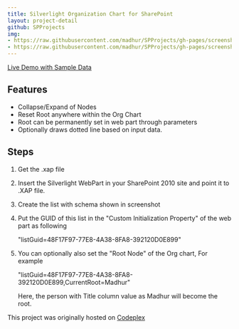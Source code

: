 ```yaml
---
title: Silverlight Organization Chart for SharePoint
layout: project-detail
github: SPProjects 
img:
- https://raw.githubusercontent.com/madhur/SPProjects/gh-pages/screenshots/list.png
- https://raw.githubusercontent.com/madhur/SPProjects/gh-pages/screenshots/chart.png
---
```


<!--{% if site.generate_projects == true %}
{% octokit_contents  SPProjects;OrgChart/Readme.markdown%}
{% endif %}-->

[Live Demo with Sample Data](http://www.madhur.co.in/silverdemo/Index.html)

Features
--------
* Collapse/Expand of Nodes
* Reset Root anywhere within the Org Chart
* Root can be permanently set in web part through parameters
* Optionally draws dotted line based on input data.

Steps 
-----
1. Get the .xap file

2. Insert the Silverlight WebPart in your SharePoint 2010 site and point it to .XAP file.

3. Create the list with schema shown in screenshot

4. Put the GUID of this list in the "Custom Initialization Property" of the web part as following

   "listGuid=48F17F97-77E8-4A38-8FA8-392120D0E899"

5. You can optionally also set the "Root Node" of the Org chart, For example

    "listGuid=48F17F97-77E8-4A38-8FA8-392120D0E899,CurrentRoot=Madhur"

    Here, the person with Title column value as Madhur will become the root.

This project was originally hosted on [Codeplex](https://madhur.codeplex.com/)